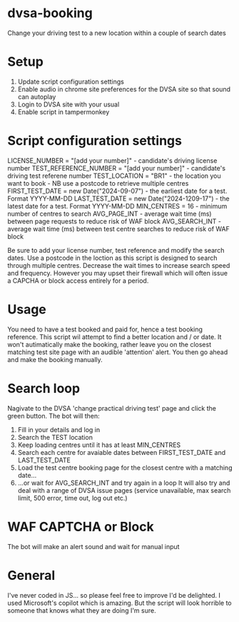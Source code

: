 # dvsa-booking
Change your driving test to a new location within a couple of search dates

# Setup
1. Update script configuration settings
2. Enable audio in chrome site preferences for the DVSA site so that sound can autoplay
3. Login to DVSA site with your usual
4. Enable script in tampermonkey

# Script configuration settings
 LICENSE_NUMBER = "[add your number]" - candidate's driving license number
 TEST_REFERENCE_NUMBER = "[add your number]" - candidate's driving test referene number
 TEST_LOCATION = "BR1" - the location you want to book - NB use a postcode to retrieve multiple centres
 FIRST_TEST_DATE = new Date("2024-09-07") - the earliest date for a test. Format YYYY-MM-DD
 LAST_TEST_DATE = new Date("2024-1209-17") - the latest date for a test. Format YYYY-MM-DD
 MIN_CENTRES = 16 - minimum number of centres to search
 AVG_PAGE_INT - average wait time (ms) between page requests to reduce risk of WAF block
 AVG_SEARCH_INT - average wait time (ms) between test centre searches to reduce risk of WAF block

Be sure to add your license number, test reference and modify the search dates. Use a postcode in the loction as this script is designed to search through multiple centres. Decrease the wait times to increase search speed and frequency. However you may upset their firewall which will often issue a CAPCHA or block access entirely for a period.

# Usage
You need to have a test booked and paid for, hence a test booking reference. This script wil attempt to find a better location and / or date. It won't autimatically make the booking, rather leave you on the closest matching test site page with an audible 'attention' alert. You then go ahead and make the booking manually.

# Search loop
Nagivate to the DVSA 'change practical driving test' page and click the green button. The bot will then:
1. Fill in your details and log in
2. Search the TEST location
3. Keep loading centres until it has at least MIN_CENTRES
4. Search each centre for avaiable dates between FIRST_TEST_DATE and LAST_TEST_DATE
5. Load the test centre booking page for the closest centre with a matching date...
6. ...or wait for AVG_SEARCH_INT and try again in a loop
It will also try and deal with a range of DVSA issue pages (service unavailable, max search limit, 500 error, time out, log out etc.)

# WAF CAPTCHA or Block
The bot will make an alert sound and wait for manual input

# General
I've never coded in JS... so please feel free to improve I'd be delighted. I used Microsoft's copilot which is amazing. But the script will look horrible to someone that knows what they are doing I'm sure.
